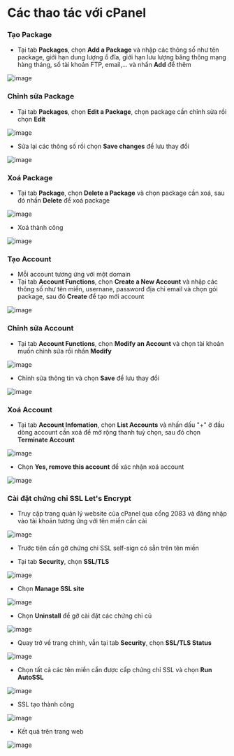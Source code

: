 # Các thao tác với cPanel
### Tạo Package
- Tại tab **Packages**, chọn **Add a Package** và nhập các thông số như tên package, giới hạn dung lượng ổ đĩa, giới hạn lưu lượng băng thông mạng hàng tháng, số tài khoản FTP, email,... và nhấn **Add** để thêm

![image](./image/cPanel%208.png)

### Chỉnh sửa Package
- Tại tab **Packages**, chọn **Edit a Package**, chọn package cần chỉnh sửa rồi chọn **Edit**

![image](./image/cPanel%209.png)

- Sửa lại các thông số rồi chọn **Save changes** để lưu thay đổi

![image](./image/cPanel%2010.png)

### Xoá Package
- Tại tab **Package**, chọn **Delete a Package** và chọn package cần xoá, sau đó nhấn **Delete** để xoá package

![image](./image/cPanel%2011.png)

- Xoá thành công

![image](./image/cPanel%2012.png)

### Tạo Account
- Mỗi account tương ứng với một domain
- Tại tab **Account Functions**, chọn **Create a New Account** và nhập các thông số như tên miền, usernane, password địa chỉ email và chọn gói package, sau đó **Create** để tạo mới account

![image](./image/cPanel%2013.png)

### Chỉnh sửa Account
- Tại tab **Account Functions**, chọn **Modify an Account** và chọn tài khoản muốn chỉnh sửa rồi nhấn **Modify**

![image](./image/cPanel%2014.png)

- Chỉnh sửa thông tin và chọn **Save** để lưu thay đổi

![image](./image/cPanel%2015.png)

### Xoá Account
- Tại tab **Account Infomation**, chọn **List Accounts** và nhấn dấu "+" ở đầu dòng account cần xoá để mở rộng thanh tuỳ chọn, sau đó chọn **Terminate Account**

![image](./image/cPanel%2016.png)

- Chọn **Yes, remove this account** để xác nhận xoá account

![image](./image/cPanel%2017.png)

### Cài đặt chứng chỉ SSL Let's Encrypt
- Truy cập trang quản lý website của cPanel qua cổng 2083 và đăng nhập vào tài khoản tương ứng với tên miền cần cài

![image](./image/cPanel%2018.png)

- Trước tiên cần gỡ chứng chỉ SSL self-sign có sẵn trên tên miền

- Tại tab **Security**, chọn **SSL/TLS**

![image](./image/cPanel%2019.png)

- Chọn **Manage SSL site**

![image](./image/cPanel%2020.png)

- Chọn **Uninstall** để gỡ cài đặt các chứng chỉ cũ

![image](./image/cPanel%2021.png)

- Quay trở về trang chính, vẫn tại tab **Security**, chọn **SSL/TLS Status**

![image](./image/cPanel%2019.png)

- Chọn tất cả các tên miền cần được cấp chứng chỉ SSL và chọn **Run AutoSSL**

![image](./image/cPanel%2022.png)

- SSL tạo thành công

![image](./image/cPanel%2023.png)

- Kết quả trên trang web

![image](./image/cPanel%2024.png)